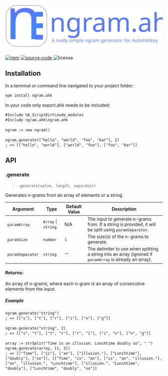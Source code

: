 # [![ngram.ahk A really simple ngram generator for AutoHotkey](https://raw.githubusercontent.com/Chunjee/ngram.ahk/master/header.svg)](https://www.github.com/chunjee/ngram.ahk)

[![npm](https://img.shields.io/npm/dm/ngram.ahk?style=for-the-badge&logo=npm)](https://www.npmjs.com/package/ngram.ahk) [![source-code](https://img.shields.io/badge/source-code-red?style=for-the-badge&logo=github)](https://www.github.com/chunjee/ngram.ahk) ![license](https://img.shields.io/npm/l/ngram.ahk?color=tan&style=for-the-badge)


## Installation

In a terminal or command line navigated to your project folder:

```bash
npm install ngram.ahk
```

In your code only export.ahk needs to be included:

```autohotkey
#Include %A_ScriptDir%\node_modules
#Include ngram.ahk\ngram.ahk

ngram := new ngram()

ngram.generate(["hello", "world", "foo", "bar"], 2)
; => [["hello", "world"], ["world", "foo"], ["foo", "bar"]]
```


## API

### .generate

> `.generate(value, length, separator)`

Generates n-grams from an array of elements or a string.

| Argument        | Type                | Default Value | Description                                                                 |
|-----------------|---------------------|---------------|-----------------------------------------------------------------------------|
| `paramArray`    | `Array` \| `string` | N/A           | The input to generate n-grams from. If a string is provided, it will be split using `paramSeparator`. |
| `paramSize`     | `number`            | `1`           | The size(s) of the n-grams to generate. |
| `paramSeparator`| `string`            | `""`          | The delimiter to use when splitting a string into an array (ignored if `paramArray` is already an array). |

#### Returns:  
An array of n-grams, where each n-gram is an array of consecutive elements from the input.


##### Example
```autohotkey
ngram.generate("string")
; => [["s"], ["t"], ["r"], ["i"], ["n"], ["g"]]

ngram.generate("string", 2)
; => [["s", "t"], ["t", "r"], ["r", "i"], ["i", "n"], ["n", "g"]]

array := strSplit("Time is an illusion. Lunchtime doubly so", " ")
ngram.generate(array, [1, 3])
; => [["Time"], ["is"], ["an"], ["illusion."], ["Lunchtime"], ["doubly"], ["so"]], [["Time", "is", "an"], ["is", "an", "illusion."], ["an", "illusion.", "Lunchtime"], ["illusion.", "Lunchtime", "doubly"], ["Lunchtime", "doubly", "so"]]
```
